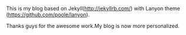 This is my blog based on Jekyll(http://jekyllrb.com/) with Lanyon theme (https://github.com/poole/lanyon).

Thanks guys for the awesome work.My blog is now more personalized.
